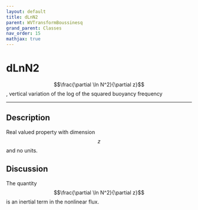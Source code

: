 ```yaml
---
layout: default
title: dLnN2
parent: WVTransformBoussinesq
grand_parent: Classes
nav_order: 15
mathjax: true
---
```


#  dLnN2

$$\frac{\partial \ln N^2}{\partial z}$$, vertical variation of the log of the squared buoyancy frequency


---

## Description
Real valued property with dimension $$z$$ and no units.

## Discussion

The quantity $$\frac{\partial \ln N^2}{\partial z}$$ is an inertial term in the nonlinear flux.

